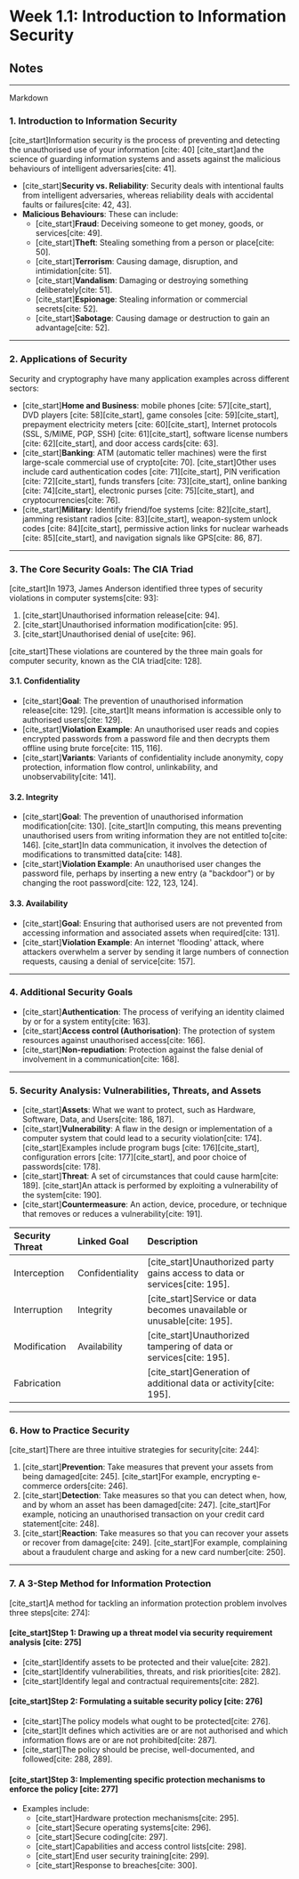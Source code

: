 # Week 1.1: Introduction to Information Security

## Notes
---

Markdown

### **1. Introduction to Information Security**

[cite_start]Information security is the process of preventing and detecting the unauthorised use of your information [cite: 40] [cite_start]and the science of guarding information systems and assets against the malicious behaviours of intelligent adversaries[cite: 41].

* [cite_start]**Security vs. Reliability**: Security deals with intentional faults from intelligent adversaries, whereas reliability deals with accidental faults or failures[cite: 42, 43].
* **Malicious Behaviours**: These can include:
    * [cite_start]**Fraud**: Deceiving someone to get money, goods, or services[cite: 49].
    * [cite_start]**Theft**: Stealing something from a person or place[cite: 50].
    * [cite_start]**Terrorism**: Causing damage, disruption, and intimidation[cite: 51].
    * [cite_start]**Vandalism**: Damaging or destroying something deliberately[cite: 51].
    * [cite_start]**Espionage**: Stealing information or commercial secrets[cite: 52].
    * [cite_start]**Sabotage**: Causing damage or destruction to gain an advantage[cite: 52].

---

### **2. Applications of Security**

Security and cryptography have many application examples across different sectors:

* [cite_start]**Home and Business**: mobile phones [cite: 57][cite_start], DVD players [cite: 58][cite_start], game consoles [cite: 59][cite_start], prepayment electricity meters [cite: 60][cite_start], Internet protocols (SSL, S/MIME, PGP, SSH) [cite: 61][cite_start], software license numbers [cite: 62][cite_start], and door access cards[cite: 63].
* [cite_start]**Banking**: ATM (automatic teller machines) were the first large-scale commercial use of crypto[cite: 70]. [cite_start]Other uses include card authentication codes [cite: 71][cite_start], PIN verification [cite: 72][cite_start], funds transfers [cite: 73][cite_start], online banking [cite: 74][cite_start], electronic purses [cite: 75][cite_start], and cryptocurrencies[cite: 76].
* [cite_start]**Military**: Identify friend/foe systems [cite: 82][cite_start], jamming resistant radios [cite: 83][cite_start], weapon-system unlock codes [cite: 84][cite_start], permissive action links for nuclear warheads [cite: 85][cite_start], and navigation signals like GPS[cite: 86, 87].

---

### **3. The Core Security Goals: The CIA Triad**

[cite_start]In 1973, James Anderson identified three types of security violations in computer systems[cite: 93]:
1.  [cite_start]Unauthorised information release[cite: 94].
2.  [cite_start]Unauthorised information modification[cite: 95].
3.  [cite_start]Unauthorised denial of use[cite: 96].

[cite_start]These violations are countered by the three main goals for computer security, known as the CIA triad[cite: 128].

#### **3.1. Confidentiality**
* [cite_start]**Goal**: The prevention of unauthorised information release[cite: 129]. [cite_start]It means information is accessible only to authorised users[cite: 129].
* [cite_start]**Violation Example**: An unauthorised user reads and copies encrypted passwords from a password file and then decrypts them offline using brute force[cite: 115, 116].
* [cite_start]**Variants**: Variants of confidentiality include anonymity, copy protection, information flow control, unlinkability, and unobservability[cite: 141].

#### **3.2. Integrity**
* [cite_start]**Goal**: The prevention of unauthorised information modification[cite: 130]. [cite_start]In computing, this means preventing unauthorised users from writing information they are not entitled to[cite: 146]. [cite_start]In data communication, it involves the detection of modifications to transmitted data[cite: 148].
* [cite_start]**Violation Example**: An unauthorised user changes the password file, perhaps by inserting a new entry (a "backdoor") or by changing the root password[cite: 122, 123, 124].

#### **3.3. Availability**
* [cite_start]**Goal**: Ensuring that authorised users are not prevented from accessing information and associated assets when required[cite: 131].
* [cite_start]**Violation Example**: An internet 'flooding' attack, where attackers overwhelm a server by sending it large numbers of connection requests, causing a denial of service[cite: 157].

---

### **4. Additional Security Goals**

* [cite_start]**Authentication**: The process of verifying an identity claimed by or for a system entity[cite: 163].
* [cite_start]**Access control (Authorisation)**: The protection of system resources against unauthorised access[cite: 166].
* [cite_start]**Non-repudiation**: Protection against the false denial of involvement in a communication[cite: 168].

---

### **5. Security Analysis: Vulnerabilities, Threats, and Assets**

* [cite_start]**Assets**: What we want to protect, such as Hardware, Software, Data, and Users[cite: 186, 187].
* [cite_start]**Vulnerability**: A flaw in the design or implementation of a computer system that could lead to a security violation[cite: 174]. [cite_start]Examples include program bugs [cite: 176][cite_start], configuration errors [cite: 177][cite_start], and poor choice of passwords[cite: 178].
* [cite_start]**Threat**: A set of circumstances that could cause harm[cite: 189]. [cite_start]An attack is performed by exploiting a vulnerability of the system[cite: 190].
* [cite_start]**Countermeasure**: An action, device, procedure, or technique that removes or reduces a vulnerability[cite: 191].

| Security Threat | Linked Goal   | Description                                           |
| :-------------- | :------------ | :---------------------------------------------------- |
| Interception    | Confidentiality | [cite_start]Unauthorized party gains access to data or services[cite: 195]. |
| Interruption    | Integrity     | [cite_start]Service or data becomes unavailable or unusable[cite: 195].    |
| Modification    | Availability  | [cite_start]Unauthorized tampering of data or services[cite: 195].       |
| Fabrication     |               | [cite_start]Generation of additional data or activity[cite: 195].        |

---

### **6. How to Practice Security**

[cite_start]There are three intuitive strategies for security[cite: 244]:

1.  [cite_start]**Prevention**: Take measures that prevent your assets from being damaged[cite: 245]. [cite_start]For example, encrypting e-commerce orders[cite: 246].
2.  [cite_start]**Detection**: Take measures so that you can detect when, how, and by whom an asset has been damaged[cite: 247]. [cite_start]For example, noticing an unauthorised transaction on your credit card statement[cite: 248].
3.  [cite_start]**Reaction**: Take measures so that you can recover your assets or recover from damage[cite: 249]. [cite_start]For example, complaining about a fraudulent charge and asking for a new card number[cite: 250].

---

### **7. A 3-Step Method for Information Protection**

[cite_start]A method for tackling an information protection problem involves three steps[cite: 274]:

#### [cite_start]**Step 1: Drawing up a threat model via security requirement analysis** [cite: 275]
* [cite_start]Identify assets to be protected and their value[cite: 282].
* [cite_start]Identify vulnerabilities, threats, and risk priorities[cite: 282].
* [cite_start]Identify legal and contractual requirements[cite: 282].

#### [cite_start]**Step 2: Formulating a suitable security policy** [cite: 276]
* [cite_start]The policy models what ought to be protected[cite: 276].
* [cite_start]It defines which activities are or are not authorised and which information flows are or are not prohibited[cite: 287].
* [cite_start]The policy should be precise, well-documented, and followed[cite: 288, 289].

#### [cite_start]**Step 3: Implementing specific protection mechanisms to enforce the policy** [cite: 277]
* Examples include:
    * [cite_start]Hardware protection mechanisms[cite: 295].
    * [cite_start]Secure operating systems[cite: 296].
    * [cite_start]Secure coding[cite: 297].
    * [cite_start]Capabilities and access control lists[cite: 298].
    * [cite_start]End user security training[cite: 299].
    * [cite_start]Response to breaches[cite: 300].
